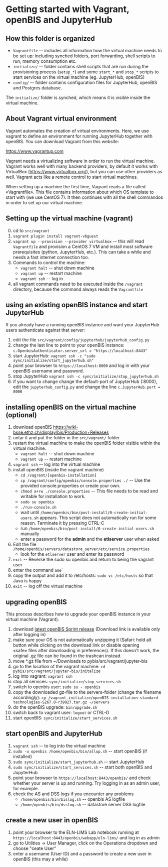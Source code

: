 # Getting started with Vagrant, openBIS and JupyterHub

## How this folder is organized

- `Vagrantfile` -- includes all information how the virtual machine needs to be set up: including synched folders, port forwarding, shell scripts to run, memory consumption etc.
- `initialize/` -- folder contains shell scripts that are run during the provisioning process (`setup_*`) and some `start_*` and `stop_*` scripts to start services on the virtual machine (eg. JupyterHub, openBIS)
- `config/` -- folder contains configuration files for JupyterHub, openBIS and Postgres database.

The `initialize/` folder is synched, which means it is visible inside the virtual machine. 


## About Vagrant virtual environment

Vagrant automates the creation of virtual environments. Here, we use vagrant to define an environment for running JupyterHub together with
openBIS. You can download Vagrant from this website:

https://www.vagrantup.com

Vagrant needs a virtualizing software in order to run the virtual machine. Vagrant works well with many backend providers; by default it works with VirtualBox (https://www.virtualbox.org/), but you can use other providers as well. Vagrant acts like a remote control to start virtual machines.

When setting up a machine the first time, Vagrant reads a file called «Vagrantfile». This file contains information about which OS template to start with (we use CentOS 7). It then continues with all the shell commandos in order to set up our virtual machine.


## Setting up the virtual machine (vagrant)

0. cd to `src/vagrant`
1. `vagrant plugin install vagrant-vbguest`
2. `vagrant up --provision --provider virtualbox` -- this will read `Vagrantfile` and provision a CentOS 7 VM and install most software prerequisites (python, JupyterHub, etc.). This can take a while and needs a fast internet connection too.
3. Commands to control the machine:
    - `vagrant halt` -- shut down machine
    - `vagrant up`   -- restart machine
    - `vagrant ssh`  -- log in
4. all vagrant commands need to be executed inside the `/vagrant` directory, because the command always reads the `Vagrantfile`


## using an existing openBIS instance and start JupyterHub
If you already have a running openBIS instance and want your JupyterHub users authenticate against that server:
1. edit the file `src/vagrant/config/jupyterhub/jupyterhub_config.py`
2. change the last line to point to your openBIS instance: `c.OpenbisAuthenticator.server_url = "https://localhost:8443"`
3. start JupyterHub: `vagrant ssh -c "sudo sync/initialize/start_jupyterhub.sh"`
4. point your browser to `https://localhost:8000` and log in with your openBIS username and password.
3. stop JupyterHub `vagrant ssh -c sync/initialize/stop_jupyterhub.sh`
5. if you want to change change the default-port of JupyterHub (:8000), edit the `jupyterhub_config.py` and change the line `c.JupyterHub.port = 8000`


## installing openBIS on the virtual machine (optional)
1. download openBIS https://wiki-bsse.ethz.ch/display/bis/Production+Releases
2. untar it and put the folder in the `src/vagrant/` folder
4. restart the virtual machine to make the openBIS folder visible within the virtual machine. 
   - `vagrant halt` -- shut down machine
   - `vagrant up`   -- restart machine
5. `vagrant ssh`  -- log into the virtual machine
6. install openBIS (inside the vagrant machine)
   - `cd /vagrant/[openbis-installation]`
   - `cp /vagrant/config/openbis/console.properties ./` -- Use the provided console.properties or create your own.
   - `chmod a+rw ./console.properties` -- This file needs to be read and writable for installation to work.
   - `sudo su openbis`
   - `./run-console.sh`
   - wait until `/home/openbis/bin/post-install/0-create-initial-users.sh` appears. This script does not automatically run for some reason. Terminate it by pressing CTRL-C
   - run `/home/openbis/bin/post-install/0-create-initial-users.sh` manually
   - enter a password for the **admin** and the **etlserver** user when asked
7. Edit the file `/home/openbis/servers/datastore_server/etc/service.properties` 
   - look for the `etlserver` user and enter its password
8. `exit` -- Reverse the sudo su openbis and return to being the vagrant user
9. enter the command ``
ame` ``
10. copy the output and add it to /etc/hosts: `sudo vi /etc/hosts` so that Java is happy
11. `exit` -- log off the virtual machine

## upgrading openBIS

This process describes how to upgrade your openBIS instance in your virtual machine (Vagrant). 

1. download [latest openBIS Sprint release](https://wiki-bsse.ethz.ch/display/bis/Sprint+Releases) (Download link is available only after logging in)
2. make sure your OS is not automatically unzipping it (Safari: hold alt button while clicking on
   the download link or disable opening «safe» files after downloading in preferences). If this doesn't work, the original .gz file can be found in the trashcan instead.
3. move *.gz file from ~/Downloads to pybis/src/vagrant/jupyter-bis
4. go to the location of the vagrant machine: `cd pybis/src/vagrant/jupyter-bis/initalize`
5. log into vagrant: `vagrant ssh`
6. stop all services: `sync/initialize/stop_services.sh`
7. switch to openbis user: `sudo su - openbis`
9. copy the downloaded gz-file to the servers-folder (change the filename accordingly): `cp /vagrant_initialize/openBIS-installation-standard-technologies-S267.0-r39027.tar.gz ~/servers`
10. do the openBIS upgrade: `bin/upgrade.sh`
11. switch back to vagrant user: `logout` or CTRL-D
11. start openBIS: `sync/initialize/start_services.sh`

## start openBIS and JupyterHub

1. `vagrant ssh` -- to log into the virtual machine
2. `sudo -u openbis /home/openbis/bin/allup.sh` -- start openBIS (if installed)
3. `sudo sync/initialize/start_jupyterhub.sh` -- start JupyterHub
1. `sudo sync/initialize/start_services.sh` -- start both openBIS and JupyterHub
1. point your browser to `https://localhost:8443/openbis/` and check whether your server is up and running. Try logging in as an admin user, for example.
1. check the AS and DSS logs if you encounter any problems
   * `/home/openbis/bin/bislog.sh` -- openbis AS logfile
   * `/home/openbis/bin/dsslog.sh` -- datastore server DSS logfile

## create a new user in openBIS 

1. point your browser to the ELN-LIMS Lab notebook running at `https://localhost:8443/openbis/webapp/eln-lims/` and log in as admin
1. go to Utilities -> User Manager, click on the Operations dropdown and choose "ceate User"
1. enter a username (User ID) and a password to create a new user in openBIS (this may a while)



